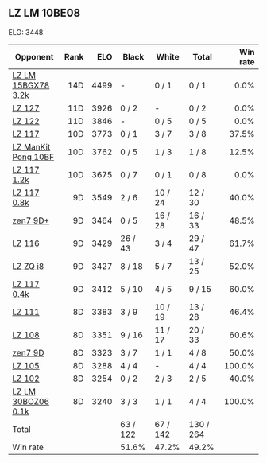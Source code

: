 ## LZ LM 10BE08 ##

ELO: 3448

Opponent | Rank | ELO | Black | White | Total | Win rate
---------|-----:|----:|-------|-------|-------|-------:
[LZ LM 15BGX78 3.2k](LZ%20LM%2015BGX78%203.2k.md) | 14D | 4499 | - | 0 / 1 | 0 / 1 | 0.0%
[LZ 127](LZ%20127.md) | 11D | 3926 | 0 / 2 | - | 0 / 2 | 0.0%
[LZ 122](LZ%20122.md) | 11D | 3846 | - | 0 / 5 | 0 / 5 | 0.0%
[LZ 117](LZ%20117.md) | 10D | 3773 | 0 / 1 | 3 / 7 | 3 / 8 | 37.5%
[LZ ManKit Pong 10BF](LZ%20ManKit%20Pong%2010BF.md) | 10D | 3762 | 0 / 5 | 1 / 3 | 1 / 8 | 12.5%
[LZ 117 1.2k](LZ%20117%201.2k.md) | 10D | 3675 | 0 / 7 | 0 / 1 | 0 / 8 | 0.0%
[LZ 117 0.8k](LZ%20117%200.8k.md) | 9D | 3549 | 2 / 6 | 10 / 24 | 12 / 30 | 40.0%
[zen7 9D+](zen7%209D+.md) | 9D | 3464 | 0 / 5 | 16 / 28 | 16 / 33 | 48.5%
[LZ 116](LZ%20116.md) | 9D | 3429 | 26 / 43 | 3 / 4 | 29 / 47 | 61.7%
[LZ ZQ i8](LZ%20ZQ%20i8.md) | 9D | 3427 | 8 / 18 | 5 / 7 | 13 / 25 | 52.0%
[LZ 117 0.4k](LZ%20117%200.4k.md) | 9D | 3412 | 5 / 10 | 4 / 5 | 9 / 15 | 60.0%
[LZ 111](LZ%20111.md) | 8D | 3383 | 3 / 9 | 10 / 19 | 13 / 28 | 46.4%
[LZ 108](LZ%20108.md) | 8D | 3351 | 9 / 16 | 11 / 17 | 20 / 33 | 60.6%
[zen7 9D](zen7%209D.md) | 8D | 3323 | 3 / 7 | 1 / 1 | 4 / 8 | 50.0%
[LZ 105](LZ%20105.md) | 8D | 3288 | 4 / 4 | - | 4 / 4 | 100.0%
[LZ 102](LZ%20102.md) | 8D | 3254 | 0 / 2 | 2 / 3 | 2 / 5 | 40.0%
[LZ LM 30BOZ06 0.1k](LZ%20LM%2030BOZ06%200.1k.md) | 8D | 3240 | 3 / 3 | 1 / 1 | 4 / 4 | 100.0%
Total | | | 63 / 122 | 67 / 142 | 130 / 264 | 
Win rate| | | 51.6% | 47.2% | 49.2% | 
